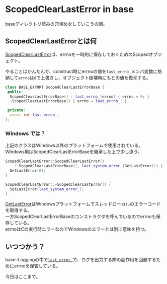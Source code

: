 # ScopedClearLastError in base

baseディレクトリ読みの穴埋めをしていこうの回。

## ScopedClearLastErrorとは何
[ScopedClearLastError](https://source.chromium.org/chromium/chromium/src/+/main:base/scoped_clear_last_error.h)は、errnoを一時的に保存しておくためのScopedオブジェクト。

やることはかんたんで、construct時にerrnoの値を`last_errno_`メンバ変数に格納して`errno`は`0`で上書きし、オブジェクト破壊時にもとの値を復元する。
```cpp
class BASE_EXPORT ScopedClearLastErrorBase {
 public:
  ScopedClearLastErrorBase() : last_errno_(errno) { errno = 0; }
  ~ScopedClearLastErrorBase() { errno = last_errno_; }

 private:
  const int last_errno_;
};
```

### Windows では？
上記のクラスはWindows以外のプラットフォームで使用されている。  
Windows用はScopedClearLastErrorBaseを継承した上で少し違う。

```cpp
ScopedClearLastError::ScopedClearLastError()
    : ScopedClearLastErrorBase(), last_system_error_(GetLastError()) {
  SetLastError(0);
}

ScopedClearLastError::~ScopedClearLastError() {
  SetLastError(last_system_error_);
}
```
[GetLastError](https://learn.microsoft.com/ja-jp/windows/win32/api/errhandlingapi/nf-errhandlingapi-getlasterror)はWindowsプラットフォームでスレッドローカルのエラーコードを取得する。  
一方ScopedClearLastErrorBaseのコンストラクタを呼んでいるのでerrnoも保存している。  
errnoはCの実行時エラーなのでWindowsのエラーとは別に意味を持つ。

## いつつかう？
base::Loggingの中で[`last_error_`](https://source.chromium.org/chromium/chromium/src/+/main:base/logging.h;l=634;drc=1701fd99b91dd2ea8deb3d8744a0bbffc36d02fa)で、ログを出力する際の副作用を回避するためにerrnoを保管している。

今日はここまで。